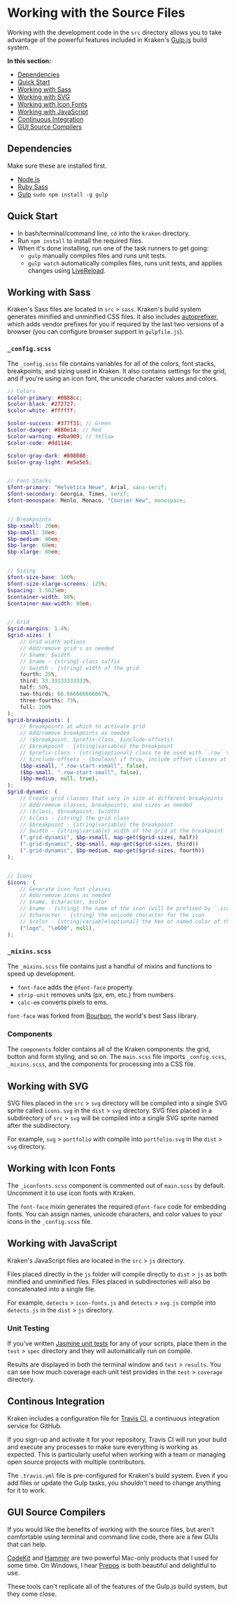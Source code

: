 # Working with the Source Files

Working with the development code in the `src` directory allows you to take advantage of the powerful features included in Kraken's [Gulp.js](http://gulpjs.com) build system.

<nav>
	<strong>In this section:</strong>
	<ul>
		<li><a data-scroll href="#dependencies">Dependencies</a></li>
		<li><a data-scroll href="#quick-start">Quick Start</a></li>
		<li><a data-scroll href="#working-with-sass">Working with Sass</a></li>
		<li><a data-scroll href="#working-with-svg">Working with SVG</a></li>
		<li><a data-scroll href="#working-with-icon-fonts">Working with Icon Fonts</a></li>
		<li><a data-scroll href="#working-with-javascript">Working with JavaScript</a></li>
		<li><a data-scroll href="#continuous-integration">Continuous Integration</a></li>
		<li><a data-scroll href="#gui-source-compilers">GUI Source Compilers</a></li>
	</ul>
</nav>


<h2 id="dependencies">Dependencies</h2>

Make sure these are installed first.

* [Node.js](http://nodejs.org/)
* [Ruby Sass](http://sass-lang.com/install)
* [Gulp](http://gulpjs.com/)</a> `sudo npm install -g gulp`


<h2 id="quick-start">Quick Start</h2>

* In bash/terminal/command line, `cd` into the `kraken` directory.
* Run `npm install` to install the required files.
* When it's done installing, run one of the task runners to get going:
	* `gulp` manually compiles files and runs unit tests.
	* `gulp watch` automatically compiles files, runs unit tests, and applies changes using <a href="">[LiveReload](http://livereload.com/).


<h2 id="working-with-sass">Working with Sass</h2>

Kraken's Sass files are located in `src` > `sass`. Kraken's build system generates minified and unminified CSS files. It also includes [autoprefixer](https://github.com/postcss/autoprefixer), which adds vendor prefixes for you if required by the last two versions of a browser (you can configure browser support in `gulpfile.js`).

### `_config.scss`

The `_config.scss` file contains variables for all of the colors, font stacks, breakpoints, and sizing used in Kraken. It also contains settings for the grid, and if you're using an icon font, the unicode character values and colors.

```scss
// Colors
$color-primary: #0088cc;
$color-black: #272727;
$color-white: #ffffff;

$color-success: #377f31; // Green
$color-danger: #880e14; // Red
$color-warning: #dba909; // Yellow
$color-code: #dd1144;

$color-gray-dark: #808080;
$color-gray-light: #e5e5e5;


// Font Stacks
$font-primary: "Helvetica Neue", Arial, sans-serif;
$font-secondary: Georgia, Times, serif;
$font-monospace: Menlo, Monaco, "Courier New", monospace;


// Breakpoints
$bp-xsmall: 20em;
$bp-small: 30em;
$bp-medium: 40em;
$bp-large: 60em;
$bp-xlarge: 80em;


// Sizing
$font-size-base: 100%;
$font-size-xlarge-screens: 125%;
$spacing: 1.5625em;
$container-width: 88%;
$container-max-width: 80em;


// Grid
$grid-margins: 1.4%;
$grid-sizes: (
	// Grid width options
	// Add/remove grid's as needed
	// $name: $width
	// $name - {string} class suffix
	// $width - {string} width of the grid
	fourth: 25%,
	third: 33.33333333333%,
	half: 50%,
	two-thirds: 66.666666666667%,
	three-fourths: 75%,
	full: 100%
);
$grid-breakpoints: (
	// Breakpoints at which to activate grid
	// Add/remove breakpoints as needed
	// ($breakpoint, $prefix-class, $include-offsets)
	// $breakpoint - {string|variable} the breakpoint
	// $prefix-class - {string|optional} class to be used with `.row` to activate grid
	// $include-offsets - {boolean} if true, include offset classes at this breakpoint
	($bp-xsmall, ".row-start-xsmall", false),
	($bp-small, ".row-start-small", false),
	($bp-medium, null, true),
);
$grid-dynamic: (
	// Create grid classes that vary in size at different breakpoints
	// Add/remove classes, breakpoints, and sizes as needed
	// ($class, $breakpoint, $width)
	// $class - {string} the grid class
	// $breakpoint - {string|variable} the breakpoint
	// $width - {string|variable} width of the grid at the breakpoint
	(".grid-dynamic", $bp-xsmall, map-get($grid-sizes, half))
	(".grid-dynamic", $bp-small, map-get($grid-sizes, third))
	(".grid-dynamic", $bp-medium, map-get($grid-sizes, fourth))
);


// Icons
$icons: (
	// Generate icon font classes
	// Add/remove icons as needed
	// $name, $character, $color
	// $name - {string} the name of the icon (will be prefixed by `.icon-`)
	// $character - {string} the unicode character for the icon
	// $color - {string|variable|optional} the hex or named color of the icon
	("logo", "\e600", null),
);
```

### `_mixins.scss`

The `_mixins.scss` file contains just a handful of mixins and functions to speed up development.

* `font-face` adds the `@font-face` property.
* `strip-unit` removes units (px, em, etc.) from numbers.
* `calc-em` converts pixels to ems.

`font-face` was forked from [Bourbon](http://bourbon.io/), the world's best Sass library.


### Components

The `components` folder contains all of the Kraken components: the grid, button and form styling, and so on. The `main.scss` file imports `_config.scss`, `_mixins.scss`, and the components for processing into a CSS file.


<h2 id="working-with-svg">Working with SVG</h2>

SVG files placed in the `src` > `svg` directory will be compiled into a single SVG sprite called `icons.svg` in the `dist` > `svg` directory. SVG files placed in a subdirectory of `src` > `svg` will be compiled into a single SVG sprite named after the subdirectory.

For example, `svg` > `portfolio` with compile into `portfolio.svg` in the `dist` > `svg` directory.


<h2 id="working-with-icon-fonts">Working with Icon Fonts</h2>

The `_iconfonts.scss` component is commented out of `main.scss` by default. Uncomment it to use icon fonts with Kraken.

The `font-face` mixin generates the required `@font-face` code for embedding fonts. You can assign names, unicode characters, and color values to your icons in the `_config.scss` file.


<h2 id="working-with-javascript">Working with JavaScript</h2>

Kraken's JavaScript files are located in the `src` > `js` directory.

Files placed directly in the `js` folder will compile directly to `dist` > `js` as both minified and unminified files. Files placed in subdirectories will also be concatenated into a single file.

For example, `detects` > `icon-fonts.js` and `detects` > `svg.js` compile into `detects.js` in the `dist` > `js` directory.

### Unit Testing

If you've written [Jasmine unit tests](http://jasmine.github.io/) for any of your scripts, place them in the `test` > `spec` directory and they will automatically run on compile.

Results are displayed in both the terminal window and `test` > `results`. You can see how much coverage each unit test provides in the `test` > `coverage` directory.


<h2 id="continuous-integration">Continous Integration</h2>

Kraken includes a configuration file for [Travis CI](http://docs.travis-ci.com/user/getting-started/), a continuous integration service for GitHub.

If you sign-up and activate it for your repository, Travis CI will run your build and execute any processes to make sure everything is working as expected. This is particularly useful when working with a team or managing open source projects with multiple contributors.

The `.travis.yml` file is pre-configured for Kraken's build system. Even if you add files or update the Gulp tasks, you shouldn't need to change anything for it to work.


<h2 id="gui-source-compilers">GUI Source Compilers</h2>

If you would like the benefits of working with the source files, but aren't comfortable using terminal and command line code, there are a few GUIs that can help.

[CodeKit](https://incident57.com/codekit/) and [Hammer](http://hammerformac.com/) are two powerful Mac-only products that I used for some time. On Windows, I hear [Prepos](http://alphapixels.com/prepros/) is both beautiful and delightful to use.</p>

These tools can't replicate all of the features of the Gulp.js build system, but they come close.